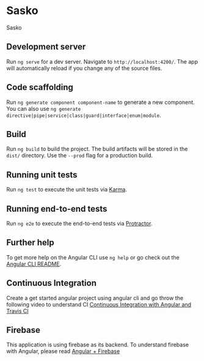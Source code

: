 # Sasko
Sasko

## Development server

Run `ng serve` for a dev server. Navigate to `http://localhost:4200/`. The app will automatically reload if you change any of the source files.

## Code scaffolding

Run `ng generate component component-name` to generate a new component. You can also use `ng generate directive|pipe|service|class|guard|interface|enum|module`.

## Build

Run `ng build` to build the project. The build artifacts will be stored in the `dist/` directory. Use the `--prod` flag for a production build.

## Running unit tests

Run `ng test` to execute the unit tests via [Karma](https://karma-runner.github.io).

## Running end-to-end tests

Run `ng e2e` to execute the end-to-end tests via [Protractor](http://www.protractortest.org/).

## Further help

To get more help on the Angular CLI use `ng help` or go check out the [Angular CLI README](https://github.com/angular/angular-cli/blob/master/README.md).

## Continuous Integration

Create a get started angular project using angular cli and go throw the following video to understand CI [Continuous Integration with Angular and Travis CI](https://www.youtube.com/watch?v=ojr2Dy0Pjhw)

## Firebase

This application is using firebase as its backend. To understand firebase with Angular, please read [Angular + Firebase](https://medium.com/factory-mind/angular-firebase-typescript-step-by-step-tutorial-2ef887fc7d71)

